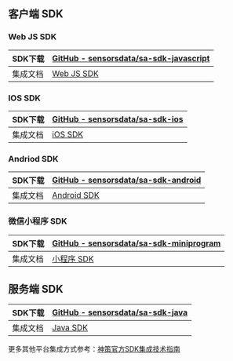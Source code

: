
## 客户端 SDK

### Web JS SDK

| SDK下载  | [GitHub - sensorsdata/sa-sdk-javascript](https://github.com/sensorsdata/sa-sdk-javascript)   |
| -------- | -------------------------------------------------------------------------------------------- |
| 集成文档 | [Web JS SDK](https://manual.sensorsdata.cn/sa/latest/zh_cn/tech_sdk_client_web-1573905.html) |

### IOS SDK

| SDK下载  | [](https://github.com/sensorsdata/sa-sdk-javascript)[GitHub - sensorsdata/sa-sdk-ios](https://github.com/sensorsdata/sa-sdk-ios) |
| -------- | -------------------------------------------------------------------------------------------------------------------------------- |
| 集成文档 | [iOS SDK](https://manual.sensorsdata.cn/sa/latest/zh_cn/tech_sdk_client_ios-1573911.html)                                        |

### Andriod SDK

| SDK下载  | [GitHub - sensorsdata/sa-sdk-android](https://github.com/sensorsdata/sa-sdk-android)              |
| -------- | ------------------------------------------------------------------------------------------------- |
| 集成文档 | [Android SDK](https://manual.sensorsdata.cn/sa/latest/zh_cn/tech_sdk_client_android-1573908.html) |

### 微信小程序 SDK

| SDK下载  | [GitHub - sensorsdata/sa-sdk-miniprogram](https://github.com/sensorsdata/sa-sdk-miniprogram) |
| -------- | -------------------------------------------------------------------------------------------- |
| 集成文档 | [小程序 SDK](https://manual.sensorsdata.cn/sa/latest/zh_cn/tech_sdk_client_mp-7537026.html)  |

## 服务端 SDK

| SDK下载  | [GitHub - sensorsdata/sa-sdk-java](https://github.com/sensorsdata/sa-sdk-java)  |
| -------- | ------------------------------------------------------------------------------- |
| 集成文档 | [Java SDK](https://manual.sensorsdata.cn/sa/latest/zh_cn/java-sdk-1573929.html) |

更多其他平台集成方式参考：<a href="https://manual.sensorsdata.cn/sa/latest/zh_cn/tech-1573416.html"  target="satechguide">神策官方SDK集成技术指南</a>
